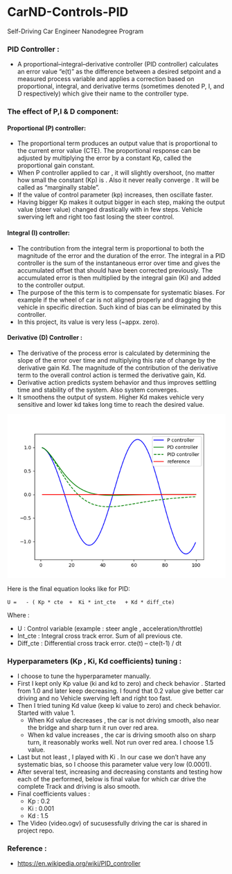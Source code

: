 # CarND-Controls-PID

Self-Driving Car Engineer Nanodegree Program 

### PID Controller :
* A proportional–integral–derivative controller (PID controller) calculates an error value “e(t)” as the difference between a desired setpoint and a measured process variable and applies a correction based on proportional, integral, and derivative terms (sometimes denoted P, I, and D respectively) which give their name to the controller type.

### The effect of P,I & D component:
#### Proportional (P) controller:
* The proportional term produces an output value that is proportional to the current error value (CTE). The proportional response can be adjusted by multiplying the error by a constant Kp, called the proportional gain constant.  
* When P controller applied to car , it will slightly overshoot, (no matter how small the constant (Kp) is . Also it never really converge . It will be called as “marginally stable”.  
* If the value of control parameter (kp) increases, then oscillate faster.  
* Having bigger Kp makes it output bigger in each step, making the output value (steer value) changed drastically with in few steps.  Vehicle swerving left and right too fast losing the steer control.  

#### Integral (I) controller: 
* The contribution from the integral term is proportional to both the magnitude of the error and the duration of the error. The integral in a PID controller is the sum of the instantaneous error over time and gives the accumulated offset that should have been corrected previously. The accumulated error is then multiplied by the integral gain (Ki) and added to the controller output.  
* The purpose of the this term is to compensate for systematic biases.  For example if the wheel of car is not aligned properly and dragging the vehicle in specific direction. Such kind of bias can be eliminated by this controller.  
* In this project, its value is very less (~appx. zero).  

#### Derivative (D) Controller :  
* The derivative of the process error is calculated by determining the slope of the error over time and multiplying this rate of change by the derivative gain Kd. The magnitude of the contribution of the derivative term to the overall control action is termed the derivative gain, Kd.  
* Derivative action predicts system behavior and thus improves settling time and stability of the system. Also system converges.  
* It smoothens the output of system. Higher Kd makes vehicle very sensitive  and lower kd takes long time to reach the desired value.  

![pid-controller](pid.png)

Here is the final equation looks like for PID:

	U =   - ( Kp * cte  +  Ki * int_cte   + Kd * diff_cte)

Where :
* U : Control variable (example : steer angle , acceleration/throttle)  
* Int_cte : Integral cross track error. Sum of all previous cte.  
* Diff_cte : Differential cross track error.  cte(t) – cte(t-1) / dt   

### Hyperparameters (Kp , Ki, Kd coefficients) tuning :
* I choose to tune the hyperparameter manually.  
* First I kept only Kp value (ki and kd to zero) and check behavior . Started from 1.0 and later keep decreasing. I found that 0.2 value give better car driving and no Vehicle swerving left and right too fast.  
* Then I tried tuning Kd value (keep ki value to zero) and check behavior. Started with value 1.  
  * When Kd value decreases , the car is not driving smooth, also near the bridge and sharp turn it run over red area.  
  * When kd value increases , the car is driving smooth also on sharp turn, it reasonably works well. Not run over red area.  I choose 1.5 value.  
* Last but not least , I played with Ki . In our case we don’t have any systematic bias, so I choose this parameter value very low (0.0001).  
* After several test, increasing and decreasing constants and testing how each of the performed, below is final value for which car drive the complete Track and driving is also smooth.  
* Final coefficients values :  
  * Kp : 0.2  
  * Ki : 0.001    
  * Kd : 1.5  
* The Video (video.ogv) of sucusessfully driving the car is shared in project repo.  
### Reference :
* https://en.wikipedia.org/wiki/PID_controller   


